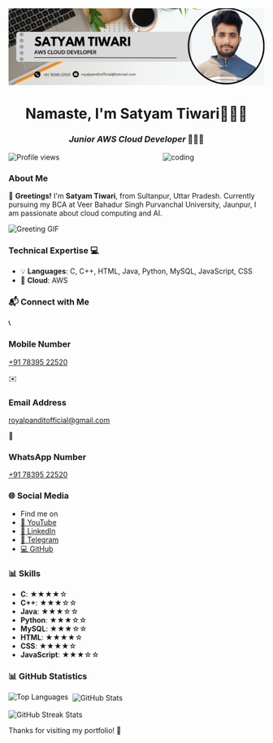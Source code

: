 <img src="https://github.com/royalpanditofficial/royalpanditofficial/blob/c3d596e8fc11c06ecde1d39cd809846ec77a7ac8/Github-Banner.png" align="center" />
<h1 align="center">Namaste, I'm <strong>Satyam Tiwari👨🏻‍🎓</strong></h1>
<h3 align="center"><em>Junior AWS Cloud Developer</em> 👨🏻‍💻</h3>

<img align="right" alt="coding" width="200" src="https://user-images.githubusercontent.com/55389276/140866485-8fb1c876-9a8f-4d6a-98dc-08c4981eaf70.gif">

<p align="left">
  <img src="https://komarev.com/ghpvc/?username=royalpanditofficial&label=Profile%20views&color=0e75b6&style=flat" alt="Profile views" />
</p>

### About Me
👋 **Greetings!** I'm **Satyam Tiwari**, from Sultanpur, Uttar Pradesh. Currently pursuing my BCA at Veer Bahadur Singh Purvanchal University, Jaunpur, I am passionate about cloud computing and AI.

<img src="https://sanumasols.in/img/sf.gif" alt="Greeting GIF" width="50" height="50" />

### Technical Expertise 💻
- 💡 **Languages**: C, C++, HTML, Java, Python, MySQL, JavaScript, CSS
- 🌟 **Cloud**: AWS

### 📬 Connect with Me
<div class="col-md-6 col-lg-3 d-flex ftco-animate">
  <div class="align-self-stretch box p-4 text-center">
    <div class="icon d-flex align-items-center justify-content-center">
      <span class="icon-phone"></span> 📞
    </div>
    <h3 class="mb-4">Mobile Number</h3>
    <p><a href="tel:+917839522520">+91 78395 22520</a></p>
  </div>
</div>
<div class="col-md-6 col-lg-3 d-flex ftco-animate">
  <div class="align-self-stretch box p-4 text-center">
    <div class="icon d-flex align-items-center justify-content-center">
      <span class="icon-paper-plane"></span> ✉️
    </div>
    <h3 class="mb-4">Email Address</h3>
    <p><a href="mailto:royalpanditofficial@gmail.com">royalpanditofficial@gmail.com</a></p>
  </div>
</div>
<div class="col-md-6 col-lg-3 d-flex ftco-animate">
  <div class="align-self-stretch box p-4 text-center">
    <div class="icon d-flex align-items-center justify-content-center">
      <span class="icon-whatsapp"></span> 💬
    </div>
    <h3 class="mb-4">WhatsApp Number</h3>
    <p><a href="https://wa.me/917839522520" target="_blank">+91 78395 22520</a></p>
  </div>
</div>

### 🌐 Social Media
<ul class="ftco-footer-social list-unstyled d-flex justify-content-center align-items-center mb-0">
  <li class="ftco-animate normal-txt">Find me on</li>
  <li class="ftco-animate"><a href="https://www.youtube.com/@royalpanditofficial"><span class="icon-youtube"></span> 🎥 YouTube</a></li>
  <li class="ftco-animate"><a href="https://www.linkedin.com/in/royalpanditofficial/"><span class="icon-linkedin"></span> 🔗 LinkedIn</a></li>
  <li class="ftco-animate"><a href="https://t.me/SatyamSocialite"><span class="icon-paper-plane"></span> 🚀 Telegram</a></li>
  <li class="ftco-animate"><a href="https://github.com/royalpanditofficial"><span class="icon-github"></span> 💻 GitHub</a></li>
</ul>

### 📊 Skills
- **C**: ★★★★☆
- **C++**: ★★★☆☆
- **Java**: ★★★☆☆
- **Python**: ★★★☆☆
- **MySQL**: ★★★☆☆
- **HTML**: ★★★★☆
- **CSS**: ★★★★☆
- **JavaScript**: ★★★☆☆

### 📊 GitHub Statistics
<p>
  <img align="left" src="https://github-readme-stats.vercel.app/api/top-langs?username=royalpanditofficial&show_icons=true&locale=en&layout=compact" alt="Top Languages" />
</p>
<p>&nbsp;
  <img align="center" src="https://github-readme-stats.vercel.app/api?username=royalpanditofficial&show_icons=true&locale=en" alt="GitHub Stats" />
</p>
<p>
  <img align="center" src="https://github-readme-streak-stats.herokuapp.com/?user=royalpanditofficial&" alt="GitHub Streak Stats" />
</p>

Thanks for visiting my portfolio! 🚀

